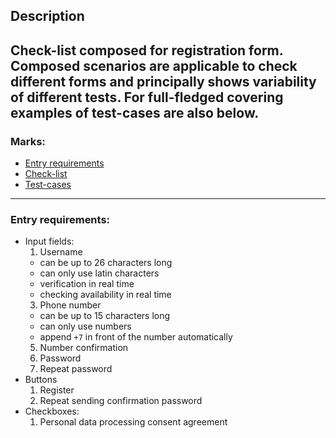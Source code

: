 ## Description 
Check-list composed for registration form. 
Composed scenarios are applicable to check different forms and principally shows variability of different tests. For full-fledged covering examples of test-cases are also below.
---
### Marks:
- [Entry requirements](#entryrequirements)
- [Check-list](#checklist)
- [Test-cases](#testcases)

---
### Entry requirements:<a name="entryrequirements"></a>
- Input fields:
  1. Username
    - can be up to 26 characters long
    - can only use latin characters
    - verification in real time
    - checking availability in real time
  3. Phone number
    - can be up to 15 characters long
    - can only use numbers
    - append `+7` in front of the number automatically
  5. Number confirmation
  6. Password
  7. Repeat password
- Buttons
  1. Register
  2. Repeat sending confirmation password
- Checkboxes:
  1. Personal data processing consent agreement

